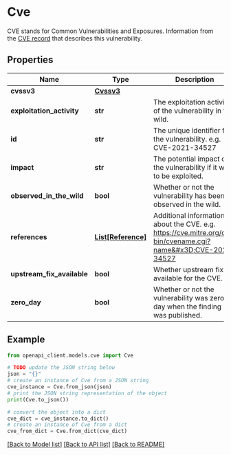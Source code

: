 # Cve

CVE stands for Common Vulnerabilities and Exposures. Information from the [CVE record](https://www.cve.org/ResourcesSupport/Glossary) that describes this vulnerability.

## Properties

Name | Type | Description | Notes
------------ | ------------- | ------------- | -------------
**cvssv3** | [**Cvssv3**](Cvssv3.md) |  | [optional] 
**exploitation_activity** | **str** | The exploitation activity of the vulnerability in the wild. | [optional] 
**id** | **str** | The unique identifier for the vulnerability. e.g. CVE-2021-34527 | [optional] 
**impact** | **str** | The potential impact of the vulnerability if it was to be exploited. | [optional] 
**observed_in_the_wild** | **bool** | Whether or not the vulnerability has been observed in the wild. | [optional] 
**references** | [**List[Reference]**](Reference.md) | Additional information about the CVE. e.g. https://cve.mitre.org/cgi-bin/cvename.cgi?name&#x3D;CVE-2021-34527 | [optional] 
**upstream_fix_available** | **bool** | Whether upstream fix is available for the CVE. | [optional] 
**zero_day** | **bool** | Whether or not the vulnerability was zero day when the finding was published. | [optional] 

## Example

```python
from openapi_client.models.cve import Cve

# TODO update the JSON string below
json = "{}"
# create an instance of Cve from a JSON string
cve_instance = Cve.from_json(json)
# print the JSON string representation of the object
print(Cve.to_json())

# convert the object into a dict
cve_dict = cve_instance.to_dict()
# create an instance of Cve from a dict
cve_from_dict = Cve.from_dict(cve_dict)
```
[[Back to Model list]](../README.md#documentation-for-models) [[Back to API list]](../README.md#documentation-for-api-endpoints) [[Back to README]](../README.md)


